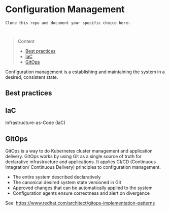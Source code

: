 # Configuration Management

```
Clone this repo and document your specific choice here:



```
> Content
> - [Best practices](#best-practices)
> - [IaC](#iac)
> - [GitOps](#gitops)

Configuration management is a establishing and maintaining the system in a desired, consistent state.

## Best practices

## IaC

Infrastructure-as-Code (IaC)

## GitOps

GitOps is a way to do Kubernetes cluster management and application delivery.
GitOps works by using Git as a single source of truth for declarative infrastructure and applications.
It applies CI/CD (Continuous Integration/ Continuous Delivery) principles to configuration management.

- The entire system described declaratively
- The canonical desired system state versioned in Git
- Approved changes that can be automatically applied to the system
- Configuration agents ensure correctness and alert on divergence

See: https://www.redhat.com/architect/gitops-implementation-patterns 